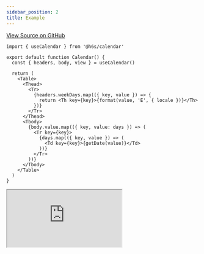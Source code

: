 ```yaml
---
sidebar_position: 2
title: Example
---
```


[View Source on GitHub](https://github.com/h6s-dev/h6s/blob/main/examples/react/src/pages/table/index.tsx)

```tsx
import { useCalendar } from '@h6s/calendar'

export default function Calendar() {
  const { headers, body, view } = useCalendar()

  return (
    <Table>
      <Thead>
        <Tr>
          {headers.weekDays.map(({ key, value }) => {
            return <Th key={key}>{format(value, 'E', { locale })}</Th>
          })}
        </Tr>
      </Thead>
      <Tbody>
        {body.value.map(({ key, value: days }) => (
          <Tr key={key}>
            {days.map(({ key, value }) => (
              <Td key={key}>{getDate(value)}</Td>
            ))}
          </Tr>
        ))}
      </Tbody>
    </Table>
  )
}
```

<iframe
  src="https://react-examples.h6s.dev/table"
  title="@h6s/calendar example"
  allow="accelerometer; ambient-light-sensor; camera; encrypted-media; geolocation; gyroscope; hid; microphone; midi; payment; usb; vr; xr-spatial-tracking"
  sandbox="allow-forms allow-modals allow-popups allow-presentation allow-same-origin allow-scripts"
  style={{
    width: '100%',
    height: '75vh',
    border: '0',
    borderRadius: 8,
    overflow: 'hidden',
    position: 'static',
    zIndex: 0,
  }}
></iframe>

